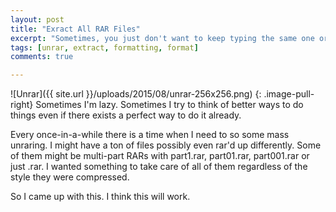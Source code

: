 ```yaml
---
layout: post
title: "Exract All RAR Files"
excerpt: "Sometimes, you just don't want to keep typing the same one or two-liners. Sometimes it's just easier to whip up a quick script."
tags: [unrar, extract, formatting, format]
comments: true

---
```


![Unrar]({{ site.url }}/uploads/2015/08/unrar-256x256.png)
{: .image-pull-right}
Sometimes I'm lazy. 
Sometimes I try to think of better ways to do things even if there exists a perfect way to do it already.

Every once-in-a-while there is a time when I need to so some mass unraring. I might have a ton of files possibly even rar'd up differently. Some of them might be multi-part RARs with part1.rar, part01.rar, part001.rar or just .rar.
I wanted something to take care of all of them regardless of the style they were compressed.

So I came up with this. I think this will work.

<script src="https://gist.github.com/tquizzle/ef82a7e9f4e008fc35c8.js"></script>
